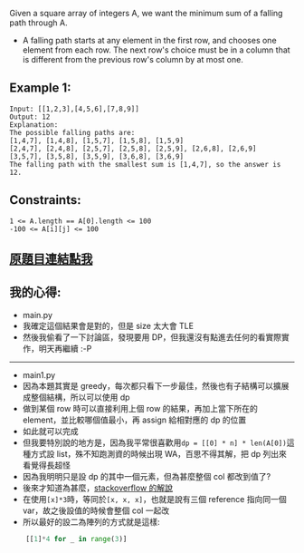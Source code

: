 Given a square array of integers A, we want the minimum sum of a falling path through A.

* A falling path starts at any element in the first row, and chooses one element from each row.  The next row's choice must be in a column that is different from the previous row's column by at most one.

 

## Example 1:

	Input: [[1,2,3],[4,5,6],[7,8,9]]
	Output: 12
	Explanation: 
	The possible falling paths are:
	[1,4,7], [1,4,8], [1,5,7], [1,5,8], [1,5,9]
	[2,4,7], [2,4,8], [2,5,7], [2,5,8], [2,5,9], [2,6,8], [2,6,9]
	[3,5,7], [3,5,8], [3,5,9], [3,6,8], [3,6,9]
	The falling path with the smallest sum is [1,4,7], so the answer is 12.

 

## Constraints:

	1 <= A.length == A[0].length <= 100
	-100 <= A[i][j] <= 100

## [原題目連結點我](https://leetcode.com/problems/minimum-falling-path-sum/)
	
## 我的心得:
* main.py
* 我確定這個結果會是對的，但是 size 太大會 TLE
* 然後我偷看了一下討論區，發現要用 DP，但我還沒有點進去任何的看實際實作，明天再繼續 :-P
-----
* main1.py
* 因為本題其實是 greedy，每次都只看下一步最佳，然後也有子結構可以擴展成整個結構，所以可以使用 dp
* 做到某個 row 時可以直接利用上個 row 的結果，再加上當下所在的 element，並比較哪個值最小，再 assign 給相對應的 dp 的位置
* 如此就可以完成
* 但我要特別說的地方是，因為我平常很喜歡用`dp = [[0] * n] * len(A[0])`這種方式設 list，殊不知跑測資的時候出現 WA，百思不得其解，把 dp 列出來看覺得長超怪
* 因為我明明只是設 dp 的其中一個元素，但為甚麼整個 col 都改到值了?
* 後來才知道為甚麼，[stackoverflow 的解說](https://stackoverflow.com/questions/240178/list-of-lists-changes-reflected-across-sublists-unexpectedly)
* 在使用`[x]*3`時，等同於`[x, x, x]`，也就是說有三個 reference 指向同一個 var，故之後設值的時候會整個 col 一起改
* 所以最好的設二為陣列的方式就是這樣:
```python
	[[1]*4 for _ in range(3)]
```
